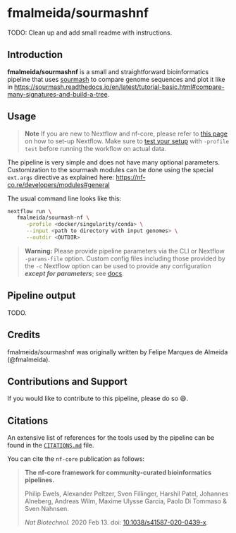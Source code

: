 # fmalmeida/sourmashnf

TODO: Clean up and add small readme with instructions.
## Introduction

**fmalmeida/sourmashnf** is a small and straightforward bioinformatics pipeline that uses [sourmash](https://sourmash.readthedocs.io/en/latest/) to compare genome sequences and plot it like in https://sourmash.readthedocs.io/en/latest/tutorial-basic.html#compare-many-signatures-and-build-a-tree.

## Usage

> **Note**
> If you are new to Nextflow and nf-core, please refer to [this page](https://nf-co.re/docs/usage/installation) on how
> to set-up Nextflow. Make sure to [test your setup](https://nf-co.re/docs/usage/introduction#how-to-run-a-pipeline)
> with `-profile test` before running the workflow on actual data.

The pipeline is very simple and does not have many optional parameters. Customization to the sourmash modules can be done using the special `ext.args` directive as explained here: https://nf-co.re/developers/modules#general

The usual command line looks like this:

```bash
nextflow run \
   fmalmeida/sourmash-nf \
      -profile <docker/singularity/conda> \
      --input <path to directory with input genomes> \
      --outdir <OUTDIR>
```

> **Warning:**
> Please provide pipeline parameters via the CLI or Nextflow `-params-file` option. Custom config files including those
> provided by the `-c` Nextflow option can be used to provide any configuration _**except for parameters**_;
> see [docs](https://nf-co.re/usage/configuration#custom-configuration-files).

## Pipeline output

TODO.

## Credits

fmalmeida/sourmashnf was originally written by Felipe Marques de Almeida (@fmalmeida).

## Contributions and Support

If you would like to contribute to this pipeline, please do so :smile:.

## Citations

<!-- TODO nf-core: Add citation for pipeline after first release. Uncomment lines below and update Zenodo doi and badge at the top of this file. -->
<!-- If you use  fmalmeida/sourmashnf for your analysis, please cite it using the following doi: [10.5281/zenodo.XXXXXX](https://doi.org/10.5281/zenodo.XXXXXX) -->

<!-- TODO nf-core: Add bibliography of tools and data used in your pipeline -->

An extensive list of references for the tools used by the pipeline can be found in the [`CITATIONS.md`](CITATIONS.md) file.

You can cite the `nf-core` publication as follows:

> **The nf-core framework for community-curated bioinformatics pipelines.**
>
> Philip Ewels, Alexander Peltzer, Sven Fillinger, Harshil Patel, Johannes Alneberg, Andreas Wilm, Maxime Ulysse Garcia, Paolo Di Tommaso & Sven Nahnsen.
>
> _Nat Biotechnol._ 2020 Feb 13. doi: [10.1038/s41587-020-0439-x](https://dx.doi.org/10.1038/s41587-020-0439-x).
